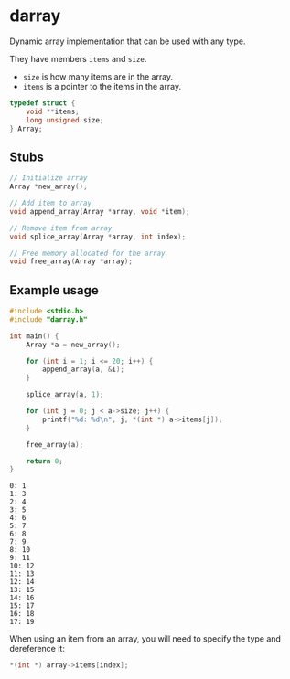 # darray

Dynamic array implementation that can be used with any type.

They have members `items` and `size`.

- `size` is how many items are in the array.
- `items` is a pointer to the items in the array.

```c
typedef struct {
    void **items;
    long unsigned size;
} Array;
```

## Stubs

```c
// Initialize array
Array *new_array();

// Add item to array
void append_array(Array *array, void *item);

// Remove item from array
void splice_array(Array *array, int index);

// Free memory allocated for the array
void free_array(Array *array);
```

## Example usage

```c
#include <stdio.h>
#include "darray.h"

int main() {
    Array *a = new_array();

    for (int i = 1; i <= 20; i++) {
        append_array(a, &i);
    }

    splice_array(a, 1);

    for (int j = 0; j < a->size; j++) {
        printf("%d: %d\n", j, *(int *) a->items[j]);
    }

    free_array(a);

    return 0;
}
```

```console
0: 1
1: 3
2: 4
3: 5
4: 6
5: 7
6: 8
7: 9
8: 10
9: 11
10: 12
11: 13
12: 14
13: 15
14: 16
15: 17
16: 18
17: 19
```

When using an item from an array, you will need to specify the type and dereference it:

```c
*(int *) array->items[index];
```
